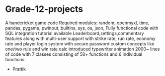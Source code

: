 # Grade-12-projects
A handcricket game code
Required modules: random, openmyxl, time, pandas, pygame, pwinput, builtins, sys, os, json, 
Fully functional code with SQL integration 
tutorial available
Leaderboard,settings,commentary features along with multi-user support
with strike rate, run rate, economy rate
and player login system with secure password
custom concepts like one/two rule and win rate calc introduced
typewriter animation
2000~ lines of code with 7 classes consisting of 50+ functions and 6 individual functions 
- Prattik

